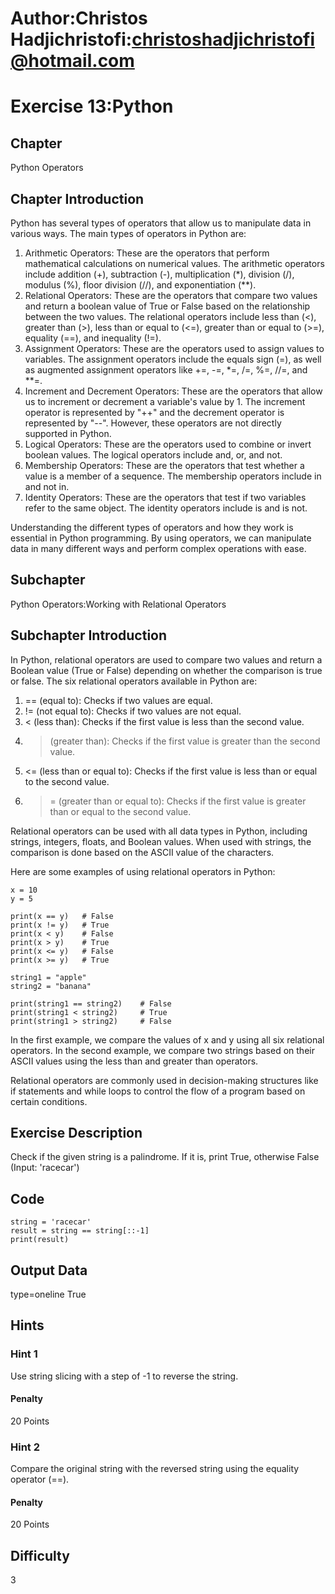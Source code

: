 # Author:Christos Hadjichristofi:christoshadjichristofi@hotmail.com

# Exercise 13:Python

## Chapter
Python Operators

## Chapter Introduction
Python has several types of operators that allow us to manipulate data in various ways. The main types of operators in Python are:

1. Arithmetic Operators: These are the operators that perform mathematical calculations on numerical values. The arithmetic operators include addition (+), subtraction (-), multiplication (*), division (/), modulus (%), floor division (//), and exponentiation (**).
2. Relational Operators: These are the operators that compare two values and return a boolean value of True or False based on the relationship between the two values. The relational operators include less than (<), greater than (>), less than or equal to (<=), greater than or equal to (>=), equality (==), and inequality (!=).
3. Assignment Operators: These are the operators used to assign values to variables. The assignment operators include the equals sign (=), as well as augmented assignment operators like +=, -=, *=, /=, %=, //=, and **=.
4. Increment and Decrement Operators: These are the operators that allow us to increment or decrement a variable's value by 1. The increment operator is represented by "++" and the decrement operator is represented by "--". However, these operators are not directly supported in Python.
5. Logical Operators: These are the operators used to combine or invert boolean values. The logical operators include and, or, and not.
6. Membership Operators: These are the operators that test whether a value is a member of a sequence. The membership operators include in and not in.
7. Identity Operators: These are the operators that test if two variables refer to the same object. The identity operators include is and is not.

Understanding the different types of operators and how they work is essential in Python programming. By using operators, we can manipulate data in many different ways and perform complex operations with ease.

## Subchapter
Python Operators:Working with Relational Operators

## Subchapter Introduction
In Python, relational operators are used to compare two values and return a Boolean value (True or False) depending on whether the comparison is true or false. The six relational operators available in Python are:

1. == (equal to): Checks if two values are equal.
2. != (not equal to): Checks if two values are not equal.
3. < (less than): Checks if the first value is less than the second value.
4. > (greater than): Checks if the first value is greater than the second value.
5. <= (less than or equal to): Checks if the first value is less than or equal to the second value.
6. >= (greater than or equal to): Checks if the first value is greater than or equal to the second value.

Relational operators can be used with all data types in Python, including strings, integers, floats, and Boolean values. When used with strings, the comparison is done based on the ASCII value of the characters.

Here are some examples of using relational operators in Python:
```py3
x = 10
y = 5

print(x == y)   # False
print(x != y)   # True
print(x < y)    # False
print(x > y)    # True
print(x <= y)   # False
print(x >= y)   # True

string1 = "apple"
string2 = "banana"

print(string1 == string2)    # False
print(string1 < string2)     # True
print(string1 > string2)     # False
```

In the first example, we compare the values of x and y using all six relational operators. In the second example, we compare two strings based on their ASCII values using the less than and greater than operators.

Relational operators are commonly used in decision-making structures like if statements and while loops to control the flow of a program based on certain conditions.

## Exercise Description
Check if the given string is a palindrome. If it is, print True, otherwise False (Input: 'racecar')

## Code
```py3
string = 'racecar'
result = string == string[::-1]
print(result)
```

## Output Data
type=oneline
True

## Hints

### Hint 1
Use string slicing with a step of -1 to reverse the string.

#### Penalty
20 Points

### Hint 2
Compare the original string with the reversed string using the equality operator (==).

#### Penalty
20 Points

## Difficulty
3